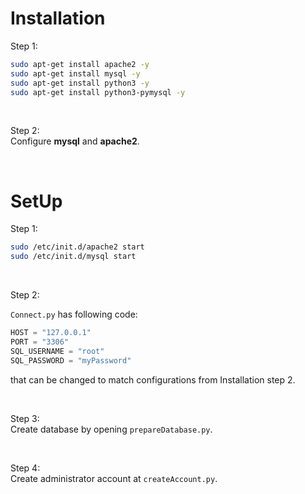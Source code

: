 # Installation

Step 1:  
```bash
sudo apt-get install apache2 -y
sudo apt-get install mysql -y
sudo apt-get install python3 -y
sudo apt-get install python3-pymysql -y
```

&nbsp;

Step 2:  
Configure **mysql** and **apache2**.

&nbsp;
&nbsp;
&nbsp;

# SetUp

Step 1:  
```bash
sudo /etc/init.d/apache2 start
sudo /etc/init.d/mysql start
```

&nbsp;

Step 2:  

`Connect.py` has following code:  
```py
HOST = "127.0.0.1"
PORT = "3306"
SQL_USERNAME = "root"
SQL_PASSWORD = "myPassword"
```  
that can be changed to match configurations from Installation step 2.

&nbsp;


Step 3:  
Create database by opening `prepareDatabase.py`.

&nbsp;

Step 4:  
Create administrator account at `createAccount.py`.

&nbsp;
&nbsp;
&nbsp;

